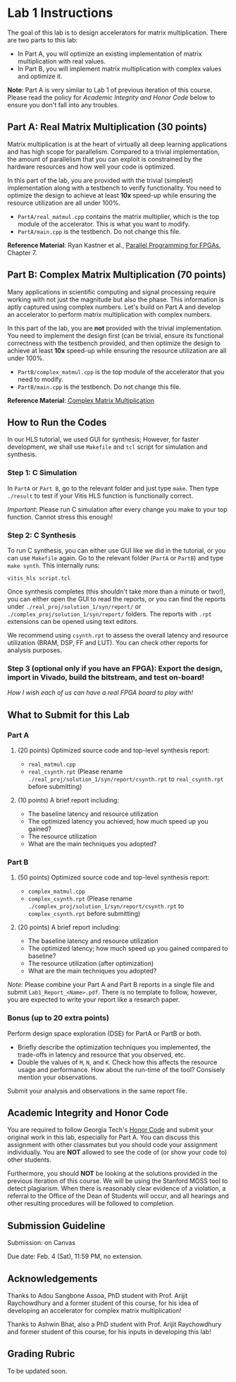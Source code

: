 # Lab 1 Instructions

The goal of this lab is to design accelerators for matrix multiplication. There are two parts to this lab:
- In Part A, you will optimize an existing implementation of matrix multiplication with real values. 
- In Part B, you will implement matrix multiplication with complex values and optimize it. 

**Note**: Part A is very similar to Lab 1 of previous iteration of this course. Please read the policy for *Academic Integrity and Honor Code* below to ensure you don't fall into any troubles.

## Part A: Real Matrix Multiplication (30 points)
Matrix multiplication is at the heart of virtually all deep learning applications and has high scope for parallelism. Compared to a trivial implementation, the amount of parallelism that you can exploit is constrained by the hardware resources and how well your code is optimized. 

In this part of the lab, you are provided with the trivial (simplest) implementation along with a testbench to verify functionality. 
You need to optimize the design to achieve at least **10x** speed-up while ensuring the resource utilization are all under 100%.
- `PartA/real_matmul.cpp` contains the matrix multiplier, which is the top module of the accelerator. This is what you want to modify.
- `PartA/main.cpp` is the testbench. Do not change this file.

**Reference Material**: Ryan Kastner et al., [Parallel Programming for FPGAs](https://github.com/KastnerRG/pp4fpgas/raw/gh-pages/main.pdf), Chapter 7.

## Part B: Complex Matrix Multiplication (70 points)
Many applications in scientific computing and signal processing require working with not just the magnitude but also the phase. This information is aptly captured using complex numbers. Let's build on Part A and develop an accelerator to perform matrix multiplication with complex numbers.

In this part of the lab, you are **not** provided with the trivial implementation. You need to implement the design first (can be trivial, ensure its functional correctness with the testbench provided, and then optimize the design to achieve at least **10x** speed-up while ensuring the resource utilization are all under 100%.
- `PartB/complex_matmul.cpp` is the top module of the accelerator that you need to modify.
- `PartB/main.cpp` is the testbench. Do not change this file.

**Reference Material**: [Complex Matrix Multiplication](https://mathworld.wolfram.com/ComplexMatrix.html)

## How to Run the Codes

In our HLS tutorial, we used GUI for synthesis; However, for faster development, we shall use `Makefile` and `tcl` script for simulation and synthesis.

### Step 1: C Simulation

In `PartA` or `Part B`, go to the relevant folder and just type `make`. Then type `./result` to test if your Vitis HLS function is functionally correct. 

*Important*: Please run C simulation after every change you make to your top function. Cannot stress this enough!

### Step 2: C Synthesis

To run C synthesis, you can either use GUI like we did in the tutorial, or you can use `Makefile` again. Go to the relevant folder (`PartA` or `PartB`) and type `make synth`. This internally runs:
```
vitis_hls script.tcl
```

Once synthesis completes (this shouldn't take more than a minute or two!), you can either open the GUI to read the reports, or you can find the reports under `./real_proj/solution_1/syn/report/` or `./complex_proj/solution_1/syn/report/` folders. The reports with `.rpt` extensions can be opened using text editors.

We recommend using `csynth.rpt` to assess the overall latency and resource utilization (BRAM, DSP, FF and LUT). You can check other reports for analysis purposes.

### Step 3 (optional only if you have an FPGA): Export the design, import in Vivado, build the bitstream, and test on-board!
*How I wish each of us can have a real FPGA board to play with!*

## What to Submit for this Lab

### Part A
1. (20 points) Optimized source code and top-level synthesis report:
    - `real_matmul.cpp`
    - `real_csynth.rpt` (Please rename `./real_proj/solution_1/syn/report/csynth.rpt` to `real_csynth.rpt` before submitting)

2. (10 points) A brief report including:
    - The baseline latency and resource utilization
    - The optimized latency you achieved; how much speed up you gained?
    - The resource utilization
    - What are the main techniques you adopted?

### Part B
1. (50 points) Optimized source code and top-level synthesis report:
    - `complex_matmul.cpp`
    - `complex_csynth.rpt` (Please rename `./complex_proj/solution_1/syn/report/csynth.rpt` to `complex_csynth.rpt` before submitting)

2. (20 points) A brief report including:
    - The baseline latency and resource utilization
    - The optimized latency; how much speed up you gained compared to baseline?
    - The resource utilization (after optimization)
    - What are the main techniques you adopted?

*Note*: Please combine your Part A and Part B reports in a single file and submit `Lab1_Report_<Name>.pdf`. There is no template to follow, however, you are expected to write your report like a research paper.

### Bonus (up to 20 extra points)    
Perform design space exploration (DSE) for PartA or PartB or both.
- Briefly describe the optimization techniques you implemented, the trade-offs in latency and resource that you observed, etc.
- Double the values of `M`, `N`, and `K`. Check how this affects the resource usage and performance. How about the run-time of the tool? Consisely mention your observations.

Submit your analysis and observations in the same report file.

## Academic Integrity and Honor Code
You are required to follow Georgia Tech's [Honor Code](https://policylibrary.gatech.edu/student-life/academic-honor-code) and submit your original work in this lab, especially for Part A. You can discuss this assignment with other classmates but you should code your assignment individually. You are **NOT** allowed to see the code of (or show your code to) other students.

Furthermore, you should **NOT** be looking at the solutions provided in the previous iteration of this course. We will be using the Stanford MOSS tool to detect plagiarism. When there is reasonably clear evidence of a violation, a referral to the Office of the Dean of Students will occur, and all hearings and other resulting procedures will be followed to completion.

## Submission Guideline

Submission: on Canvas

Due date: Feb. 4 (Sat), 11:59 PM, no extension.

## Acknowledgements
Thanks to Adou Sangbone Assoa, PhD student with Prof. Arijit Raychowdhury and a former student of this course, for his idea of developing an accelerator for complex matrix multiplication!

Thanks to Ashwin Bhat, also a PhD student with Prof. Arijit Raychowdhury and former student of this course, for his inputs in developing this lab!

## Grading Rubric
To be updated soon.
